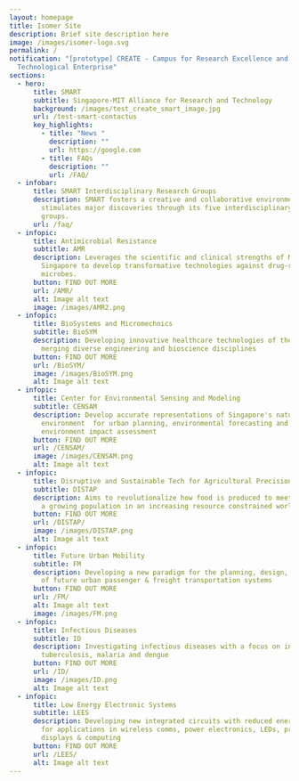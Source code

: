 ```yaml
---
layout: homepage
title: Isomer Site
description: Brief site description here
image: /images/isomer-logo.svg
permalink: /
notification: "[prototype] CREATE - Campus for Research Excellence and
  Technological Enterprise"
sections:
  - hero:
      title: SMART
      subtitle: Singapore-MIT Alliance for Research and Technology
      background: /images/test_create_smart_image.jpg
      url: /test-smart-contactus
      key_highlights:
        - title: "News "
          description: ""
          url: https://google.com
        - title: FAQs
          description: ""
          url: /FAQ/
  - infobar:
      title: SMART Interdisciplinary Research Groups
      description: SMART fosters a creative and collaborative environment that
        stimulates major discoveries through its five interdisciplinary research
        groups.
      url: /faq/
  - infopic:
      title: Antimicrobial Resistance
      subtitle: AMR
      description: Leverages the scientific and clinical strengths of MIT and
        Singapore to develop transformative technologies against drug-resistant
        microbes.
      button: FIND OUT MORE
      url: /AMR/
      alt: Image alt text
      image: /images/AMR2.png
  - infopic:
      title: BioSystems and Micromechnics
      subtitle: BioSYM
      description: Developing innovative healthcare technologies of the future by
        merging diverse engineering and bioscience disciplines
      button: FIND OUT MORE
      url: /BioSYM/
      image: /images/BioSYM.png
      alt: Image alt text
  - infopic:
      title: Center for Environmental Sensing and Modeling
      subtitle: CENSAM
      description: Develop accurate representations of Singapore's natural and built
        environment  for urban planning, environmental forecasting and
        environment impact assessment
      button: FIND OUT MORE
      url: /CENSAM/
      image: /images/CENSAM.png
      alt: Image alt text
  - infopic:
      title: Disruptive and Sustainable Tech for Agricultural Precision
      subtitle: DISTAP
      description: Aims to revolutionalize how food is produced to meet the demands of
        a growing population in an increasing resource constrained world
      button: FIND OUT MORE
      url: /DISTAP/
      image: /images/DISTAP.png
      alt: Image alt text
  - infopic:
      title: Future Urban Mobility
      subtitle: FM
      description: Developing a new paradigm for the planning, design, and operation
        of future urban passenger & freight transportation systems
      button: FIND OUT MORE
      url: /FM/
      alt: Image alt text
      image: /images/FM.png
  - infopic:
      title: Infectious Diseases
      subtitle: ID
      description: Investigating infectious diseases with a focus on influenza,
        tuberculosis, malaria and dengue
      button: FIND OUT MORE
      url: /ID/
      image: /images/ID.png
      alt: Image alt text
  - infopic:
      title: Low Energy Electronic Systems
      subtitle: LEES
      description: Developing new integrated circuits with reduced energy per function
        for applications in wireless comms, power electronics, LEDs, printing,
        displays & computing
      button: FIND OUT MORE
      url: /LEES/
      alt: Image alt text
---
```


